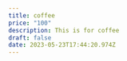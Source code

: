 ```yaml
---
title: coffee
price: "100"
description: This is for coffee
draft: false
date: 2023-05-23T17:44:20.974Z
---
```

